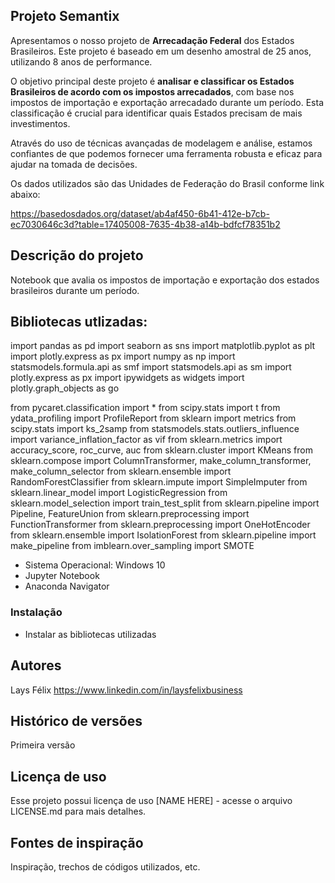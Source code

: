 ## Projeto Semantix

Apresentamos o nosso projeto de **Arrecadação Federal** dos Estados Brasileiros. Este projeto é baseado em um desenho amostral de 25 anos, utilizando 8 anos de performance.

O objetivo principal deste projeto é **analisar e classificar os Estados Brasileiros de acordo com os impostos arrecadados**, com base nos impostos de importação e exportação arrecadado durante um período. Esta classificação é crucial para identificar quais Estados precisam de mais investimentos.

Através do uso de técnicas avançadas de modelagem e análise, estamos confiantes de que podemos fornecer uma ferramenta robusta e eficaz para ajudar na tomada de decisões.

Os dados utilizados são das Unidades de Federação do Brasil conforme link abaixo:

https://basedosdados.org/dataset/ab4af450-6b41-412e-b7cb-ec7030646c3d?table=17405008-7635-4b38-a14b-bdfcf78351b2


## Descrição do projeto

Notebook que avalia os impostos de importação e exportação dos estados brasileiros durante um período. 

## Bibliotecas utlizadas:

import pandas as pd
import seaborn as sns
import matplotlib.pyplot as plt
import plotly.express as px
import numpy as np
import statsmodels.formula.api as smf
import statsmodels.api as sm
import plotly.express as px
import ipywidgets as widgets
import plotly.graph_objects as go

from pycaret.classification import *
from scipy.stats import t
from ydata_profiling import ProfileReport
from sklearn import metrics
from scipy.stats import ks_2samp
from statsmodels.stats.outliers_influence import variance_inflation_factor as vif
from sklearn.metrics import accuracy_score, roc_curve, auc
from sklearn.cluster import KMeans
from sklearn.compose import ColumnTransformer, make_column_transformer, make_column_selector
from sklearn.ensemble import RandomForestClassifier
from sklearn.impute import SimpleImputer
from sklearn.linear_model import LogisticRegression
from sklearn.model_selection import train_test_split
from sklearn.pipeline import Pipeline, FeatureUnion
from sklearn.preprocessing import FunctionTransformer
from sklearn.preprocessing import OneHotEncoder
from sklearn.ensemble import IsolationForest
from sklearn.pipeline import make_pipeline
from imblearn.over_sampling import SMOTE

* Sistema Operacional: Windows 10
* Jupyter Notebook
* Anaconda Navigator

### Instalação

* Instalar as bibliotecas utilizadas


<!-- ## Ajuda

Qualquer ponto importante de problemas ou erros comuns
```
comando para rodar se o programa tiver uma informação de ajuda
```
--> 

## Autores

Lays Félix 
https://www.linkedin.com/in/laysfelixbusiness

## Histórico de versões

Primeira versão

## Licença de uso

Esse projeto possui licença de uso [NAME HERE] - acesse o arquivo LICENSE.md para mais detalhes.

## Fontes de inspiração

Inspiração, trechos de códigos utilizados, etc.
